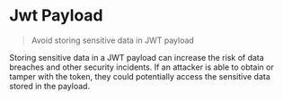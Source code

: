 # Jwt Payload

> Avoid storing sensitive data in JWT payload

Storing sensitive data in a JWT payload can increase the risk of data breaches and other security incidents. If an attacker is able to obtain or tamper with the token, they could potentially access the sensitive data stored in the payload.
